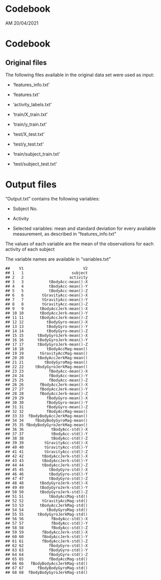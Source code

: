 Codebook
================
AM
20/04/2021

<!-- CodeBook.md is generated from CodeBook.Rmd. Please edit that file -->

# Codebook

## Original files

The following files available in the original data set were used as
input:

-   ‘features\_info.txt’

-   ‘features.txt’

-   ‘activity\_labels.txt’

-   ‘train/X\_train.txt’

-   ‘train/y\_train.txt’

-   ‘test/X\_test.txt’

-   ‘test/y\_test.txt’

-   ‘train/subject\_train.txt’

-   ‘test/subject\_test.txt’

# Output files

“Output.txt” contains the following variables:

-   Subject No.

-   Activity

-   Selected variables: mean and standard deviation for every available
    measurement, as described in “features\_info.txt”

The values of each variable are the mean of the observations for each
activity of each subject

The variable names are available in “variables.txt”

    ##    V1                          V2
    ## 1   1                     subject
    ## 2   2                    activity
    ## 3   3           tBodyAcc-mean()-X
    ## 4   4           tBodyAcc-mean()-Y
    ## 5   5           tBodyAcc-mean()-Z
    ## 6   6        tGravityAcc-mean()-X
    ## 7   7        tGravityAcc-mean()-Y
    ## 8   8        tGravityAcc-mean()-Z
    ## 9   9       tBodyAccJerk-mean()-X
    ## 10 10       tBodyAccJerk-mean()-Y
    ## 11 11       tBodyAccJerk-mean()-Z
    ## 12 12          tBodyGyro-mean()-X
    ## 13 13          tBodyGyro-mean()-Y
    ## 14 14          tBodyGyro-mean()-Z
    ## 15 15      tBodyGyroJerk-mean()-X
    ## 16 16      tBodyGyroJerk-mean()-Y
    ## 17 17      tBodyGyroJerk-mean()-Z
    ## 18 18          tBodyAccMag-mean()
    ## 19 19       tGravityAccMag-mean()
    ## 20 20      tBodyAccJerkMag-mean()
    ## 21 21         tBodyGyroMag-mean()
    ## 22 22     tBodyGyroJerkMag-mean()
    ## 23 23           fBodyAcc-mean()-X
    ## 24 24           fBodyAcc-mean()-Y
    ## 25 25           fBodyAcc-mean()-Z
    ## 26 26       fBodyAccJerk-mean()-X
    ## 27 27       fBodyAccJerk-mean()-Y
    ## 28 28       fBodyAccJerk-mean()-Z
    ## 29 29          fBodyGyro-mean()-X
    ## 30 30          fBodyGyro-mean()-Y
    ## 31 31          fBodyGyro-mean()-Z
    ## 32 32          fBodyAccMag-mean()
    ## 33 33  fBodyBodyAccJerkMag-mean()
    ## 34 34     fBodyBodyGyroMag-mean()
    ## 35 35 fBodyBodyGyroJerkMag-mean()
    ## 36 36            tBodyAcc-std()-X
    ## 37 37            tBodyAcc-std()-Y
    ## 38 38            tBodyAcc-std()-Z
    ## 39 39         tGravityAcc-std()-X
    ## 40 40         tGravityAcc-std()-Y
    ## 41 41         tGravityAcc-std()-Z
    ## 42 42        tBodyAccJerk-std()-X
    ## 43 43        tBodyAccJerk-std()-Y
    ## 44 44        tBodyAccJerk-std()-Z
    ## 45 45           tBodyGyro-std()-X
    ## 46 46           tBodyGyro-std()-Y
    ## 47 47           tBodyGyro-std()-Z
    ## 48 48       tBodyGyroJerk-std()-X
    ## 49 49       tBodyGyroJerk-std()-Y
    ## 50 50       tBodyGyroJerk-std()-Z
    ## 51 51           tBodyAccMag-std()
    ## 52 52        tGravityAccMag-std()
    ## 53 53       tBodyAccJerkMag-std()
    ## 54 54          tBodyGyroMag-std()
    ## 55 55      tBodyGyroJerkMag-std()
    ## 56 56            fBodyAcc-std()-X
    ## 57 57            fBodyAcc-std()-Y
    ## 58 58            fBodyAcc-std()-Z
    ## 59 59        fBodyAccJerk-std()-X
    ## 60 60        fBodyAccJerk-std()-Y
    ## 61 61        fBodyAccJerk-std()-Z
    ## 62 62           fBodyGyro-std()-X
    ## 63 63           fBodyGyro-std()-Y
    ## 64 64           fBodyGyro-std()-Z
    ## 65 65           fBodyAccMag-std()
    ## 66 66   fBodyBodyAccJerkMag-std()
    ## 67 67      fBodyBodyGyroMag-std()
    ## 68 68  fBodyBodyGyroJerkMag-std()

